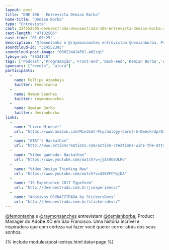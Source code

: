 ```yaml
---
layout: post
title: "DNE 106 - Entrevista Demian Borba"
home-title: "Demian Borba"
type: "Entrevista"
cast: 324552395-devnaestrada-devnaestrada-106-entrevista-demian-borba.mp3
cast-length: "47102506"
cast-time: "01:05:25"
description: "@femontanha e @raymonsanches entrevistam @demianborba, Product Manager do Adobe XD em São Francisco. Uma história incrível e inspiradora que com certeza vai fazer você querer correr atrás dos seus sonhos."
soundcloud-id: "324552395"
soundcloud-post-image: "000224414561-4d2zq1"
lybsyn-id: "5634148"
tags: ['Podcast','Programação','Front-end','Back-end','Demian Borba','Adobe','XD','PM', 'Product Manager', 'São Francisco', 'San Francisco','Entrevista']
sponsors: ["revelo", "alura"]
participants:
  -
    name: Fellipe Azambuja
    twitter: femontanha
  -
    name: Ramon Sanches
    twitter: raymonsanches
  -
    name: Demian Borba
    twitter: demianborba
links:
  -
    name: "Livro Mindset"
    url: "https://www.amazon.com/Mindset-Psychology-Carol-S-Dweck/dp/0345472322/ref=sr_1_1?ie=UTF8&qid=1495502429&sr=8-1&keywords=mindset"
  -
    name: "AT&T's Hackathon"
    url: "http://www.actioncreations.com/action-creations-wins-the-atts-hackathon-in-las-vegas-during-ces-videos"
  -
    name: "Vídeo ganhador Hackathon"
    url: "https://www.youtube.com/watch?v=jjArUG8ULMo"
  -
    name: "Vídeo Design Thinking Now"
    url: "https://www.youtube.com/watch?v=dIBVFCPpjDA"
  -
    name: "JS Experience 2017 Typeform"
    url: "http://devnaestrada.com.br/jsexperience/"
  -
    name: "Adesivos DEVNAESTRADA by StickersDevs"
    url: "http://devnaestrada.com.br/stickersdevs/"
---
```


[@femontanha](http://twitter.com/femontanha) e [@raymonsanches](http://twitter.com/raymonsanches) entrevistam [@demianborba](http://twitter.com/demianborba), Product Manager do Adobe XD em São Francisco. Uma história incrível e inspiradora que com certeza vai fazer você querer correr atrás dos seus sonhos.

{% include modules/post-extras.html data=page %}
